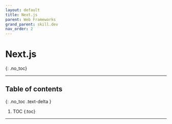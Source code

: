 ```yaml
---
layout: default
title: Next.js
parent: Web Frameworks
grand_parent: skill.dev
nav_order: 2
---
```


# Next.js
{: .no_toc}

---

## Table of contents
{: .no_toc .text-delta }

1. TOC
{:toc}

---
